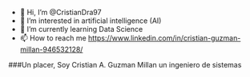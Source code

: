 - 👋 Hi, I’m @CristianDra97
- 👀 I’m interested in artificial intelligence (AI)
- 🌱 I’m currently learning Data Science
- 📫 How to reach me https://www.linkedin.com/in/cristian-guzman-millan-946532128/

###Un placer, Soy Cristian A. Guzman Millan un ingeniero de sistemas
